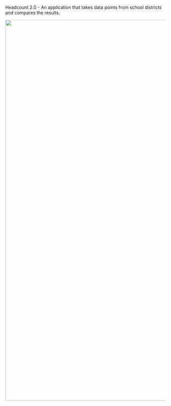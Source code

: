 Headcount 2.0 - An application that takes data points from school districts and compares the results. 

<p align="center">
  <img src="https://github.com/kmarler2/Weatherly/blob/CreateReadMe/lib/Screen%20Shot%202018-06-13%20at%2000.34.59.png" width="1200"/>
</p>